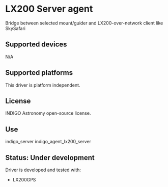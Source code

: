 # LX200 Server agent

Bridge between selected mount/guider and LX200-over-network client like SkySafari

## Supported devices

N/A

## Supported platforms

This driver is platform independent.

## License

INDIGO Astronomy open-source license.

## Use

indigo_server indigo_agent_lx200_server

## Status: Under development

Driver is developed and tested with:
* LX200GPS
